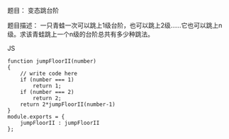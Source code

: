 题目： 变态跳台阶

题目描述： 一只青蛙一次可以跳上1级台阶，也可以跳上2级……它也可以跳上n级。求该青蛙跳上一个n级的台阶总共有多少种跳法。

JS
```
function jumpFloorII(number)
{
    // write code here
    if (number === 1) 
        return 1;
    if (number === 2)
        return 2;
    return 2*jumpFloorII(number-1)
}
module.exports = {
    jumpFloorII : jumpFloorII
};
```
